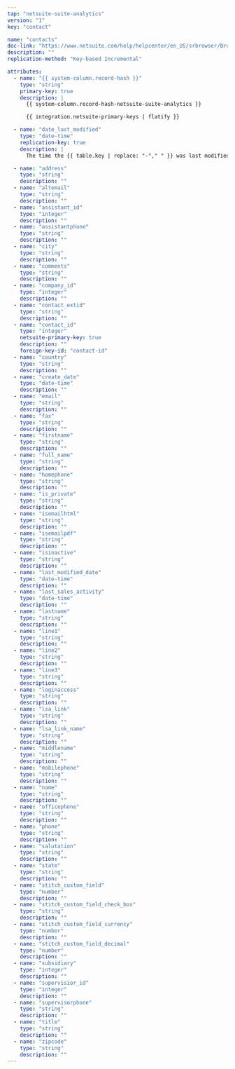 ```yaml
---
tap: "netsuite-suite-analytics"
version: "1"
key: "contact"

name: "contacts"
doc-link: "https://www.netsuite.com/help/helpcenter/en_US/srbrowser/Browser2020_1/odbc/record/contact.html"
description: ""
replication-method: "Key-based Incremental"

attributes:
  - name: "{{ system-column.record-hash }}"
    type: "string"
    primary-key: true
    description: |
      {{ system-column.record-hash-netsuite-suite-analytics }}

      {{ integration.netsuite-primary-keys | flatify }}

  - name: "date_last_modified"
    type: "date-time"
    replication-key: true
    description: |
      The time the {{ table.key | replace: "-"," " }} was last modified.

  - name: "address"
    type: "string"
    description: ""
  - name: "altemail"
    type: "string"
    description: ""
  - name: "assistant_id"
    type: "integer"
    description: ""
  - name: "assistantphone"
    type: "string"
    description: ""
  - name: "city"
    type: "string"
    description: ""
  - name: "comments"
    type: "string"
    description: ""
  - name: "company_id"
    type: "integer"
    description: ""
  - name: "contact_extid"
    type: "string"
    description: ""
  - name: "contact_id"
    type: "integer"
    netsuite-primary-key: true
    description: ""
    foreign-key-id: "contact-id"
  - name: "country"
    type: "string"
    description: ""
  - name: "create_date"
    type: "date-time"
    description: ""
  - name: "email"
    type: "string"
    description: ""
  - name: "fax"
    type: "string"
    description: ""
  - name: "firstname"
    type: "string"
    description: ""
  - name: "full_name"
    type: "string"
    description: ""
  - name: "homephone"
    type: "string"
    description: ""
  - name: "is_private"
    type: "string"
    description: ""
  - name: "isemailhtml"
    type: "string"
    description: ""
  - name: "isemailpdf"
    type: "string"
    description: ""
  - name: "isinactive"
    type: "string"
    description: ""
  - name: "last_modified_date"
    type: "date-time"
    description: ""
  - name: "last_sales_activity"
    type: "date-time"
    description: ""
  - name: "lastname"
    type: "string"
    description: ""
  - name: "line1"
    type: "string"
    description: ""
  - name: "line2"
    type: "string"
    description: ""
  - name: "line3"
    type: "string"
    description: ""
  - name: "loginaccess"
    type: "string"
    description: ""
  - name: "lsa_link"
    type: "string"
    description: ""
  - name: "lsa_link_name"
    type: "string"
    description: ""
  - name: "middlename"
    type: "string"
    description: ""
  - name: "mobilephone"
    type: "string"
    description: ""
  - name: "name"
    type: "string"
    description: ""
  - name: "officephone"
    type: "string"
    description: ""
  - name: "phone"
    type: "string"
    description: ""
  - name: "salutation"
    type: "string"
    description: ""
  - name: "state"
    type: "string"
    description: ""
  - name: "stitch_custom_field"
    type: "number"
    description: ""
  - name: "stitch_custom_field_check_box"
    type: "string"
    description: ""
  - name: "stitch_custom_field_currency"
    type: "number"
    description: ""
  - name: "stitch_custom_field_decimal"
    type: "number"
    description: ""
  - name: "subsidiary"
    type: "integer"
    description: ""
  - name: "supervisior_id"
    type: "integer"
    description: ""
  - name: "supervisorphone"
    type: "string"
    description: ""
  - name: "title"
    type: "string"
    description: ""
  - name: "zipcode"
    type: "string"
    description: ""
---
```


